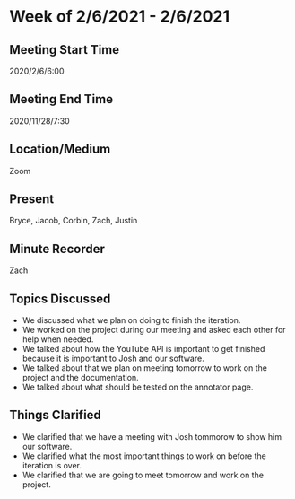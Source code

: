 # Week of 2/6/2021 - 2/6/2021

## Meeting Start Time

2020/2/6/6:00

## Meeting End Time

2020/11/28/7:30

## Location/Medium

Zoom

## Present

Bryce, Jacob, Corbin, Zach, Justin

## Minute Recorder

Zach

## Topics Discussed
- We discussed what we plan on doing to finish the iteration. 
- We worked on the project during our meeting and asked each other for help when needed.
- We talked about how the YouTube API is important to get finished because it is important to Josh and our software.
- We talked about that we plan on meeting tomorrow to work on the project and the documentation.
- We talked about what should be tested on the annotator page. 

## Things Clarified
- We clarified that we have a meeting with Josh tommorow to show him our software. 
- We clarified what the most important things to work on before the iteration is over.
- We clarified that we are going to meet tomorrow and work on the project. 
